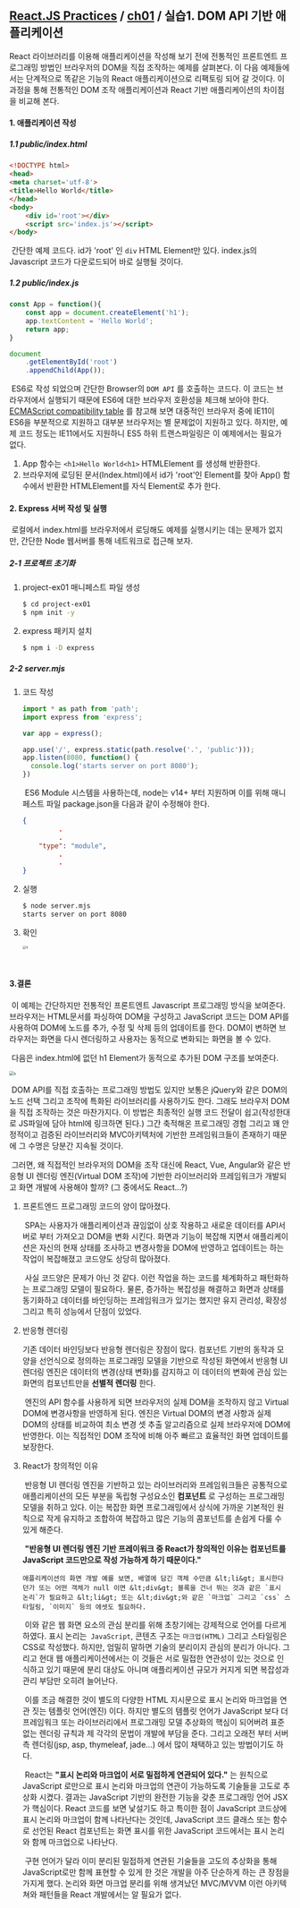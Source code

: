 ## [React.JS Practices](https://github.com/kickscar-javascript/react-practices) / [ch01](https://github.com/kickscar-javascript/react-practices/tree/master/ch01) / 실습1. DOM API 기반 애플리케이션

React 라이브러리를 이용해 애플리케이션을 작성해 보기 전에 전통적인 프론트엔트 프로그래밍 방법인 브라우저의 DOM을 직접 조작하는 예제를 살펴본다. 이 다음 예제들에서는 단계적으로 똑같은 기능의 React 애플리케이션으로 리팩토링 되어 갈 것이다. 이 과정을 통해 전통적인 DOM 조작 애플리케이션과 React 기반 애플리케이션의 차이점을 비교해 본다.   

#### 1. 애플리케이션 작성

##### 1.1 public/index.html

```html
<!DOCTYPE html>
<head>
<meta charset='utf-8'>
<title>Hello World</title>
</head>
<body>
    <div id='root'></div>
    <script src='index.js'></script>
</body>
```

​	간단한 예제 코드다. id가 'root' 인 `div` HTML Element만 있다.  index.js의 Javascript 코드가 다운로드되어 바로 실행될 것이다.

##### 1.2 public/index.js

```JavaScript
const App = function(){
    const app = document.createElement('h1');
    app.textContent = 'Hello World';
    return app;
}

document
    .getElementById('root')
    .appendChild(App());
```

​	ES6로 작성 되었으며 간단한 Browser의 `DOM API` 를 호출하는 코드다. 이 코드는 브라우저에서 실행되기 때문에 ES6에 대한 브라우저 호환성을 체크해 보아야 한다. [ECMAScript compatibility table](https://kangax.github.io/compat-table/es6/) 를 참고해 보면 대중적인 브라우저 중에 IE11이 ES6을 부분적으로 지원하고 대부분 브라우저는 별 문제없이 지원하고 있다. 하지만, 예제 코드 정도는 IE11에서도 지원하니 ES5 하위 트랜스파일링은 이 예제에서는 필요가 없다. 

1. App 함수는  `<h1>Hello World<h1>`  HTMLElement 를 생성해 반환한다.
2. 브라우저에 로딩된 문서(Index.html)에서 id가 'root'인  Element를 찾아 App() 함수에서 반환한 HTMLElement를 자식 Element로 추가 한다. 

#### 2. Express 서버 작성 및 실행

​	로컬에서 index.html를 브라우저에서 로딩해도 예제를 실행시키는 데는 문제가 없지만, 간단한 Node 웹서버를 통해 네트워크로 접근해 보자.

##### 2-1 프로젝트 초기화

1. project-ex01 매니페스트 파일 생성

   ```bash
   $ cd project-ex01
   $ npm init -y
   ```

2. express 패키지 설치

   ```bash
   $ npm i -D express
   ```

##### 2-2 server.mjs

1. 코드 작성

   ```javascript
   import * as path from 'path'; 
   import express from 'express';
   
   var app = express();
   
   app.use('/', express.static(path.resolve('.', 'public')));
   app.listen(8080, function() {      
     console.log('starts server on port 8080');
   })
   ```

   ​	ES6 Module 시스템을 사용하는데, node는 v14+ 부터 지원하며 이를 위해 매니페스트 파일 package.json을 다음과 같이 수정해야 한다.

   ```json
   {
   			.
     		.
       "type": "module",
     		.
     		.
   }
   ```

2. 실행

   ```bash
   $ node server.mjs
   starts server on port 8080
   
   ```

3. 확인

   <img src="http://image.kickscar.me:8080/markdown/react-practices/ch01-0001.png" alt="s" style="zoom:40%;" />

​    

#### 3.결론

​	이 예제는 간단하지만 전통적인 프론트엔트 Javascript 프로그래밍 방식을 보여준다. 브라우저는 HTML문서를 파싱하여 DOM을 구성하고 JavaScript 코드는 DOM API를 사용하여 DOM에 노드를 추가, 수정 및 삭제 등의 업데이트를 한다. DOM이 변하면 브라우저는 화면을 다시 렌더링하고 사용자는 동적으로 변화되는 화면을 볼 수 있다.

​	다음은 index.html에 없던 h1 Element가 동적으로 추가된 DOM 구조를 보여준다.

  <img src="http://image.kickscar.me:8080/markdown/react-practices/ch01-0002.png" alt="s" style="zoom:50%;" /> 

​	DOM API를 직접 호출하는 프로그래밍 방법도 있지만 보통은 jQuery와 같은 DOM의 노드 선택 그리고 조작에 특화된 라이브러리를 사용하기도 한다. 그래도 브라우저 DOM을 직접 조작하는 것은 마찬가지다. 이 방법은 최종적인 실행 코드 전달이 쉽고(작성한대로 JS파일에 담아 html에 링크하면 된다.) 그간 축적해온 프로그래밍 경험 그리고 꽤 안정적이고 검증된 라이브러리와 MVC아키텍처에 기반한 프레임워크들이 존재하기 때문에 그 수명은 당분간 지속될 것이다. 

​	그러면, 왜 직접적인 브라우저의 DOM을 조작 대신에 React, Vue, Angular와 같은 반응형 UI 렌더링 엔진(Virtual DOM 조작)에 기반한 라이브러리와 프레임워크가 개발되고 화면 개발에 사용해야 할까? (그 중에서도 React...?)

 1. 프론트엔드 프로그래밍 코드의 양이 많아졌다. 

    ​	SPA는 사용자가 애플리케이션과 끊임없이 상호 작용하고 새로운 데이터를 API서버로 부터 가져오고 DOM을 변화 시킨다. 화면과 기능이 복잡해 지면서 애플리케이션은 자신의 현재 상태를 조사하고 변경사항을 DOM에 반영하고 업데이트는 하는 작업이 복잡해졌고 코드양도 상당히 많아졌다.

    ​	사실 코드양은 문제가 아닌 것 같다. 이런 작업을 하는 코드를 체계화하고 패턴화하는 프로그래밍 모델이 필요하다. 물론, 증가하는 복잡성을 해결하고 화면과 상태를 동기화하고 데이터를 바인딩하는 프레임워크가 있기는 했지만 유지 관리성, 확장성 그리고 특히 성능에서 단점이 있었다.

 2. 반응형 렌더링

    기존 데이터 바인딩보다 반응형 렌더링은 장점이 많다. 컴포넌트 기반의 동작과 모양을 선언식으로 정의하는 프로그래밍 모델을 기반으로 작성된 화면에서 반응형 UI 렌더링 엔진은 데이터의 변경(상태 변화)를 감지하고 이 데이터의 변화에 관심 있는 화면의 컴포넌트만을  **선별적 렌더링** 한다. 

    ​	엔진의 API 함수를 사용하게 되면 브라우저의 실제 DOM을 조작하지 않고 Virtual DOM에 변경사항을 반영하게 된다. 엔진은 Virtual DOM의 변경 사항과 실제 DOM의 상태를 비교하여 최소 변경 셋 추출 알고리즘으로 실제 브라우저에 DOM에 반영한다. 이는 직접적인 DOM 조작에 비해 아주 빠르고 효율적인 화면 업데이트를 보장한다.  

 3. React가 창의적인 이유

    ​	반응형 UI 렌더링 엔진을 기반하고 있는 라이브러리와 프레임워크들은 공통적으로 애플리케이션의 모든 부분을 독립형 구성요소인 **컴포넌트** 로 구성하는 프로그래밍 모델을 취하고 있다. 이는 복잡한 화면 프로그래밍에서 상식에 가까운 기본적인 원칙으로 작게 유지하고 조합하여 복잡하고 많은 기능의 콤포넌트를 손쉽게 다룰 수 있게 해준다.

    

    ​	**"반응형 UI 렌더링 엔진 기반 프레이워크 중 React가 창의적인 이유는 컴포넌트를  JavaScript 코드만으로 작성 가능하게 하기 때문이다."**

    

     	애플리케이션의 화면 개발 예를 보면, 배열에 담긴 객체 수만큼 &lt;li&gt; 표시한다 던가 또는 어떤 객체가 null 이면 &lt;div&gt; 블록을 건너 뛰는 것과 같은 `표시 논리`가 필요하고 &lt;li&gt; 또는 &lt;div&gt;와 같은 `마크업` 그리고 `css` 스타일링, `이미지` 등의 에셋도 필요하다. 

    ​	이와 같은 웹 화면 요소의 관심 분리를 위해 초창기에는 강제적으로 언어를 다르게 하였다. 표시 논리는` JavaScript`, 콘텐츠 구조는 `마크업(HTML)` 그리고 스타일링은 CSS로 작성했다. 하지만, 엄밀히 말하면 기술의 분리이지 관심의 분리가 아니다. 그리고 현대 웹 애플리케이션에서는 이 것들은 서로 밀접한 연관성이 있는 것으로 인식하고 있기 때문에 분리 대상도 아니며 애플리케이션 규모가 커지게 되면 복잡성과 관리 부담만 오히려 늘어난다.

    ​	이를 조금 해결한 것이 별도의 다양한 HTML 지시문으로 표시 논리와 마크업을 연관 짓는 템플릿 언어(엔진) 이다. 하지만 별도의 템플릿 언어가 JavaScript 보다 더 프레임워크 또는 라이브러리에서 프로그래밍 모델 추상화의 핵심이 되어버려 표준없는 렌더링 규칙과 제 각각의 문법이 개발에 부담을 준다. 그리고 오래전 부터 서버측 렌더링(jsp, asp, thymeleaf, jade...) 에서 많이 채택하고 있는 방법이기도 하다. 

    ​	React는 **"표시 논리와 마크업이 서로 밀접하게 연관되어 있다."** 는 원칙으로  JavaScript 로만으로 표시 논리와 마크업의 연관이 가능하도록 기술들을 고도로 추상화 시켰다. 결과는 JavaScript 기반의 완전한 기능을 갖춘 프로그래밍 언어 JSX가 핵심이다.  React 코드를 보면 낯설기도 하고 특이한 점이 JavaScript 코드상에 표시 논리와 마크업이 함께 나타난다는 것인데,  JavaScript 코드 클래스 또는 함수로 선언된 React 컴포넌트는 화면 표시를 위한 JavaScript 코드에서는 표시 논리와 함께 마크업으로 나타난다. 

    ​	구현 언어가 달라 이미 분리된 밀접하게 연관된 기술들을 고도의 추상화을 통해  JavaScript로만 함께 표현할 수 있게 한 것은 개발을 아주 단순하게 하는 큰 장점을 가지게 했다. 논리와 화면 마크업 분리를 위해 생겨났던 MVC/MVVM 이런 아키텍쳐와 패턴들을 React 개발에서는 알 필요가 없다.   

​	  